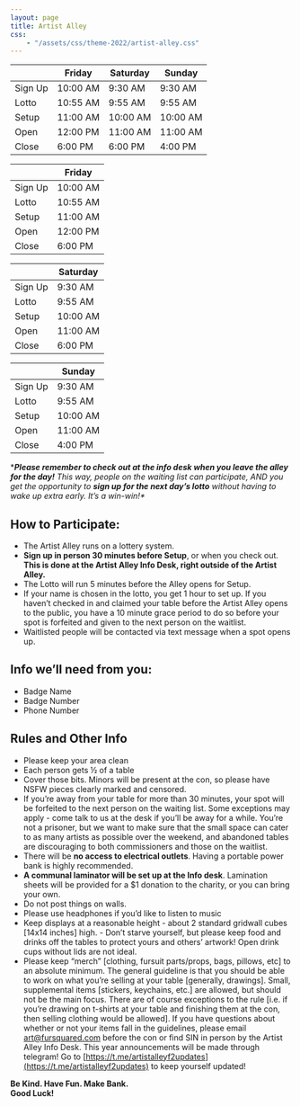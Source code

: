```yaml
---
layout: page
title: Artist Alley
css:
    - "/assets/css/theme-2022/artist-alley.css"
---
```


| | Friday | Saturday | Sunday |
| --- | --- | --- | --- |
| Sign Up | 10:00 AM | 9:30 AM | 9:30 AM |
| Lotto | 10:55 AM | 9:55 AM | 9:55 AM |
| Setup | 11:00 AM | 10:00 AM | 10:00 AM |
| Open | 12:00 PM | 11:00 AM | 11:00 AM |
| Close | 6:00 PM | 6:00 PM | 4:00 PM |

| | Friday |
| --- | --- |
| Sign Up | 10:00 AM |
| Lotto | 10:55 AM |
| Setup | 11:00 AM |
| Open | 12:00 PM |
| Close | 6:00 PM |

| | Saturday |
| --- | --- |
| Sign Up | 9:30 AM |
| Lotto | 9:55 AM |
| Setup | 10:00 AM |
| Open | 11:00 AM |
| Close | 6:00 PM |

| | Sunday |
| --- | --- |
| Sign Up | 9:30 AM |
| Lotto | 9:55 AM |
| Setup | 10:00 AM |
| Open | 11:00 AM |
| Close | 4:00 PM |

****Please remember to check out at the info desk when you leave the alley for the day!** This way, people on the waiting list can participate, AND you get the opportunity to **sign up for the next day’s lotto** without having to wake up extra early. It’s a win-win!\**

## How to Participate:
- The Artist Alley runs on a lottery system. 
- **Sign up in person 30 minutes before Setup**, or when you check out. **This is done at the Artist Alley Info Desk, right outside of the Artist Alley.**
- The Lotto will run 5 minutes before the Alley opens for Setup. 
- If your name is chosen in the lotto, you get 1 hour to set up. If you haven’t checked in and claimed your table before the Artist Alley opens to the public, you have a 10 minute grace period to do so before your spot is forfeited and given to the next person on the waitlist. 
- Waitlisted people will be contacted via text message when a spot opens up. 

## Info we’ll need from you:
- Badge Name 
- Badge Number 
- Phone Number 

## Rules and Other Info 
- Please keep your area clean 
- Each person gets ½ of a table 
- Cover those bits. Minors will be present at the con, so please have NSFW pieces clearly marked and censored. 
- If you’re away from your table for more than 30 minutes, your spot will be forfeited to the next person on the waiting list. Some exceptions may apply - come talk to us at the desk if you’ll be away for a while. You’re not a prisoner, but we want to make sure that the small space can cater to as many artists as possible over the weekend, and abandoned tables are discouraging to both commissioners and those on the waitlist.
- There will be **no access to electrical outlets**. Having a portable power bank is highly recommended. 
- **A communal laminator will be set up at the Info desk**. Lamination sheets will be provided for a $1 donation to the charity, or you can bring your own. 
- Do not post things on walls. 
- Please use headphones if you’d like to listen to music 
- Keep displays at a reasonable height - about 2 standard gridwall cubes [14x14 inches] high. - Don’t starve yourself, but please keep food and drinks off the tables to protect yours and others’ artwork! Open drink cups without lids are not ideal. 
- Please keep “merch” [clothing, fursuit parts/props, bags, pillows, etc] to an absolute minimum. The general guideline is that you should be able to work on what you’re selling at your table [generally, drawings]. Small, supplemental items [stickers, keychains, etc.] are allowed, but should not be the main focus. There are of course exceptions to the rule [i.e. if you’re drawing on t-shirts at your table and finishing them at the con, then selling clothing would be allowed]. If you have questions about whether or not your items fall in the guidelines, please email [art@fursquared.com](mailto:art@fursquared.com) before the con or find SIN in person by the Artist Alley Info Desk. This year announcements will be made through telegram! Go to [https://t.me/artistalleyf2updates](https://t.me/artistalleyf2updates) to keep yourself updated! 

**Be Kind. Have Fun. Make Bank.**\
**Good Luck!**
